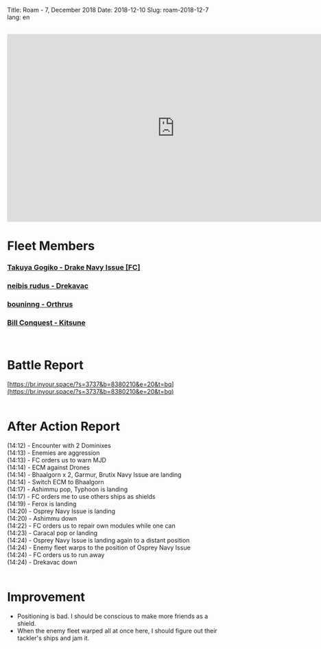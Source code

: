 Title: Roam - 7, December 2018
Date: 2018-12-10
Slug: roam-2018-12-7
lang: en

<br />
<iframe width="780" height="438" src="https://www.youtube.com/embed/dM8clMDx_3w" frameborder="0" allow="accelerometer; autoplay; encrypted-media; gyroscope; picture-in-picture" allowfullscreen></iframe>

# Fleet Members
### [Takuya Gogiko - Drake Navy Issue [FC]](https://zkillboard.com/character/95235307/)
### [neibis rudus - Drekavac](https://zkillboard.com/character/93531438/)
### [bouninng - Orthrus](https://zkillboard.com/character/508340745/)
### [Bill Conquest - Kitsune](https://zkillboard.com/character/2113999933/)
<br />

# Battle Report
[https://br.inyour.space/?s=3737&b=8380210&e=20&t=bq](https://br.inyour.space/?s=3737&b=8380210&e=20&t=bq)
<br /><br />

# After Action Report
(14:12) - Encounter with 2 Dominixes  
(14:13) - Enemies are aggression  
(14:13) - FC orders us to warn MJD  
(14:14) - ECM against Drones  
(14:14) - Bhaalgorn x 2, Garmur, Brutix Navy Issue are landing  
(14:14) - Switch ECM to Bhaalgorn  
(14:17) - Ashimmu pop, Typhoon is landing  
(14:17) - FC orders me to use others ships as shields  
(14:19) - Ferox is landing  
(14:20) - Osprey Navy Issue is landing  
(14:20) - Ashimmu down  
(14:22) - FC orders us to repair own modules while one can  
(14:23) - Caracal pop or landing  
(14:24) - Osprey Navy Issue is landing again to a distant position  
(14:24) - Enemy fleet warps to the position of Osprey Navy Issue  
(14:24) - FC orders us to run away  
(14:24) - Drekavac down  
<br />

# Improvement
- Positioning is bad. I  should be conscious to make more friends as a shield.
- When the enemy fleet warped all at once here, I should figure out their tackler's ships and jam it.

